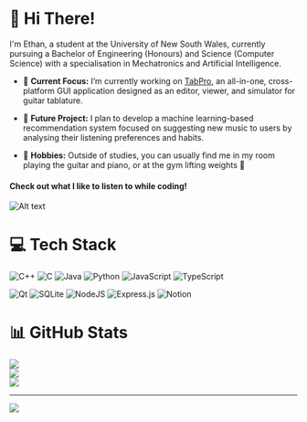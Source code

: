 # 👋 Hi There!
I'm Ethan, a student at the University of New South Wales, currently pursuing a Bachelor of Engineering (Honours) and Science (Computer Science) with a specialisation in Mechatronics and Artificial Intelligence.<br>
- 🔭 **Current Focus:** I’m currently working on [TabPro](https://github.com/EthanL285/TabPro), an all-in-one, cross-platform GUI application designed as an editor, viewer, and simulator for guitar tablature.<br>

- 🚀 **Future Project:** I plan to develop a machine learning-based recommendation system focused on suggesting new music to users by analysing their listening preferences and habits.<br>

- 🎸 **Hobbies:** Outside of studies, you can usually find me in my room playing the guitar and piano, or at the gym lifting weights 💪


#### Check out what I like to listen to while coding!
![Alt text](https://spotify-recently-played-readme.vercel.app/api?user=gzo59oatnacb20sk7jdcod5bx)


# 💻 Tech Stack
![C++](https://img.shields.io/badge/c++-%2300599C.svg?style=for-the-badge&logo=c%2B%2B&logoColor=white) 
![C](https://img.shields.io/badge/c-%2300599C.svg?style=for-the-badge&logo=c&logoColor=white) 
![Java](https://img.shields.io/badge/java-%23ED8B00.svg?style=for-the-badge&logo=openjdk&logoColor=white) 
![Python](https://img.shields.io/badge/python-3670A0?style=for-the-badge&logo=python&logoColor=ffdd54) 
![JavaScript](https://img.shields.io/badge/javascript-%23323330.svg?style=for-the-badge&logo=javascript&logoColor=%23F7DF1E) 
![TypeScript](https://img.shields.io/badge/typescript-%23007ACC.svg?style=for-the-badge&logo=typescript&logoColor=white)

![Qt](https://img.shields.io/badge/Qt-%23217346.svg?style=for-the-badge&logo=Qt&logoColor=white) 
![SQLite](https://img.shields.io/badge/sqlite-%2307405e.svg?style=for-the-badge&logo=sqlite&logoColor=white) 
![NodeJS](https://img.shields.io/badge/node.js-6DA55F?style=for-the-badge&logo=node.js&logoColor=white) 
![Express.js](https://img.shields.io/badge/express.js-%23404d59.svg?style=for-the-badge&logo=express&logoColor=%2361DAFB) 
![Notion](https://img.shields.io/badge/Notion-%23000000.svg?style=for-the-badge&logo=notion&logoColor=white)

# 📊 GitHub Stats
![](https://github-readme-stats.vercel.app/api?username=EthanL285&theme=nightowl&hide_border=false&include_all_commits=false&count_private=false)<br/>
![](https://github-readme-streak-stats.herokuapp.com/?user=EthanL285&theme=nightowl&hide_border=false)<br/>
![](https://github-readme-stats.vercel.app/api/top-langs/?username=EthanL285&theme=nightowl&hide_border=false&include_all_commits=false&count_private=false&layout=compact)

---
[![](https://visitcount.itsvg.in/api?id=EthanL285&icon=0&color=0)](https://visitcount.itsvg.in)

<!-- Proudly created with GPRM ( https://gprm.itsvg.in ) -->
